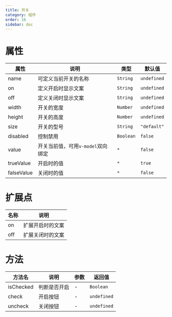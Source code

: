 ```yaml
---
title: 开关
category: 组件
order: 16
sidebar: doc
---
```


# 属性

| 属性 | 说明 | 类型 | 默认值 |
| --- | --- | --- | --- |
| name | 可定义当前开关的名称 | `String` | `undefined` |
| on | 定义开启时显示文案 | `String` | `undefined` |
| off | 定义关闭时显示文案 | `String` | `undefined` |
| width | 开关的宽度 | `Number` | `undefined` |
| height | 开关的高度 | `Number` | `undefined` |
| size | 开关的型号 | `String` | `"default"` |
| disabled | 控制禁用 | `Boolean` | `false` |
| value | 开关当前值，可用`v-model`双向绑定 | `*` | `false` |
| trueValue | 开启时的值 | `*` | `true` |
| falseValue | 关闭时的值 | `*` | `false` |

# 扩展点

| 名称 | 说明 |
| --- | --- |
| on | 扩展开启时的文案 |
| off | 扩展关闭时的文案 |


# 方法

| 方法名 | 说明 | 参数 | 返回值 |
| --- | --- | --- | --- |
| isChecked | 判断是否开启 | - | `Boolean` |
| check | 开启按钮 | - | `undefined` |
| uncheck | 关闭按钮 | - | `undefined` |
